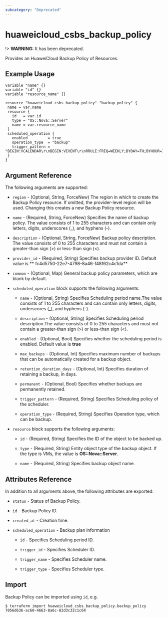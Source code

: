 ```yaml
---
subcategory: "Deprecated"
---
```


# huaweicloud_csbs_backup_policy

!> **WARNING:** It has been deprecated.

Provides an HuaweiCloud Backup Policy of Resources.

## Example Usage

 ```hcl
variable "name" {}
variable "id" {}
variable "resource_name" {}

resource "huaweicloud_csbs_backup_policy" "backup_policy" {
  name = var.name
  resource {
    id   = var.id
    type = "OS::Nova::Server"
    name = var.resource_name
  }
  scheduled_operation {
    enabled         = true
    operation_type  = "backup"
    trigger_pattern = "BEGIN:VCALENDAR\r\nBEGIN:VEVENT\r\nRRULE:FREQ=WEEKLY;BYDAY=TH;BYHOUR=12;BYMINUTE=27\r\nEND:VEVENT\r\nEND:VCALENDAR\r\n"
  }
}

 ```

## Argument Reference

The following arguments are supported:

* `region` - (Optional, String, ForceNew) The region in which to create the Backup Policy resource. If omitted, the
  provider-level region will be used. Changing this creates a new Backup Policy resource.

* `name` - (Required, String, ForceNew) Specifies the name of backup policy. The value consists of 1 to 255 characters
  and can contain only letters, digits, underscores (_), and hyphens (-).

* `description` - (Optional, String, ForceNew) Backup policy description. The value consists of 0 to 255 characters and
  must not contain a greater-than sign (>) or less-than sign (<).

* `provider_id` - (Required, String) Specifies backup provider ID. Default value is **
  fc4d5750-22e7-4798-8a46-f48f62c4c1da**

* `common` - (Optional, Map) General backup policy parameters, which are blank by default.

* `scheduled_operation` block supports the following arguments:

  + `name` - (Optional, String) Specifies Scheduling period name.The value consists of 1 to 255 characters and can
    contain only letters, digits, underscores (_), and hyphens (-).

  + `description` - (Optional, String) Specifies Scheduling period description.The value consists of 0 to 255
    characters and must not contain a greater-than sign (>) or less-than sign (<).

  + `enabled` - (Optional, Bool) Specifies whether the scheduling period is enabled. Default value is **true**

  + `max_backups` - (Optional, Int) Specifies maximum number of backups that can be automatically created for a backup
    object.

  + `retention_duration_days` - (Optional, Int) Specifies duration of retaining a backup, in days.

  + `permanent` - (Optional, Bool) Specifies whether backups are permanently retained.

  + `trigger_pattern` - (Required, String) Specifies Scheduling policy of the scheduler.

  + `operation_type` - (Required, String) Specifies Operation type, which can be backup.

* `resource` block supports the following arguments:

  + `id` - (Required, String) Specifies the ID of the object to be backed up.

  + `type` - (Required, String) Entity object type of the backup object. If the type is VMs, the value is
    **OS::Nova::Server**.

  + `name` - (Required, String) Specifies backup object name.

## Attributes Reference

In addition to all arguments above, the following attributes are exported:

* `status` - Status of Backup Policy.

* `id` - Backup Policy ID.

* `created_at` - Creation time.

* `scheduled_operation` - Backup plan information

  + `id` - Specifies Scheduling period ID.

  + `trigger_id` - Specifies Scheduler ID.

  + `trigger_name` - Specifies Scheduler name.

  + `trigger_type` - Specifies Scheduler type.

## Import

Backup Policy can be imported using  `id`, e.g.

```
$ terraform import huaweicloud_csbs_backup_policy.backup_policy 7056d636-ac60-4663-8a6c-82d3c32c1c64
```
